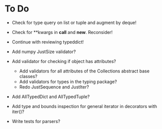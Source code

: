# To Do
- Check for type query on list or tuple and augment by deque!
- Check for **kwargs in __call__ and __new__. Reconsider!
- Continue with reviewing typeddict!


- Add numpy JustSize validator?
- Add validator for checking if object has attributes?
  - Add validators for all attributes of the Collections abstract base classes?
  - Add validators for types in the typing package?
  - Redo JustSequence and JustIter?
- Add AllTypedDict and AllTypedTuple?
- Add type and bounds inspection for general iterator in decorators with iter()?
- Write tests for parsers?
